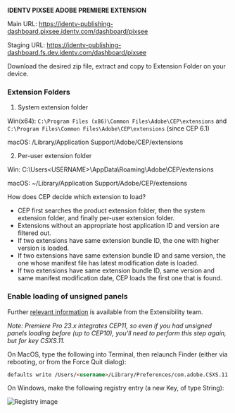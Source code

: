 **IDENTV PIXSEE ADOBE PREMIERE EXTENSION**

Main URL: https://identv-publishing-dashboard.pixsee.identv.com/dashboard/pixsee

Staging URL: https://identv-publishing-dashboard.fs.dev.identv.com/dashboard/pixsee


Download the desired zip file, extract and copy to Extension Folder on your device.


### Extension Folders

1. System extension folder

Win(x64): `C:\Program Files (x86)\Common Files\Adobe\CEP\extensions` and  `C:\Program Files\Common Files\Adobe\CEP\extensions` (since CEP 6.1)

macOS: /Library/Application Support/Adobe/CEP/extensions


2. Per-user extension folder

Win: C:\Users\<USERNAME>\AppData\Roaming\Adobe\CEP/extensions

macOS: ~/Library/Application Support/Adobe/CEP/extensions


How does CEP decide which extension to load?

- CEP first searches the product extension folder, then the system extension folder, and finally per-user extension folder.
- Extensions without an appropriate host application ID and version are filtered out.
- If two extensions have same extension bundle ID, the one with higher version is loaded.
- If two extensions have same extension bundle ID and same version, the one whose manifest file has latest modification date is loaded.
- If two extensions have same extension bundle ID, same version and same manifest modification date, CEP loads the first one that is found.


###  Enable loading of unsigned panels

Further [relevant information](https://medium.com/adobetech/how-to-create-your-first-adobe-panel-in-6-easy-steps-f8bd4ed5778) is available from the Extensibility team.

*Note: Premiere Pro 23.x integrates CEP11, so even if you had unsigned panels
loading before (up to CEP10), you'll need to perform this step again, but for key CSXS.11.*

On MacOS, type the following into Terminal, then relaunch Finder (either via
rebooting, or from the Force Quit dialog):

```html
defaults write /Users/<username>/Library/Preferences/com.adobe.CSXS.11.plist PlayerDebugMode 1
```

On Windows, make the following registry entry (a new Key, of type String):

![Registry image](payloads/Registry.png)

